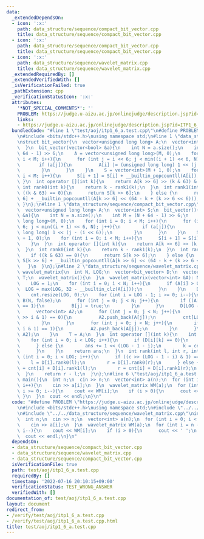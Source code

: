 ```yaml
---
data:
  _extendedDependsOn:
  - icon: ':x:'
    path: data_structure/sequence/compact_bit_vector.cpp
    title: data_structure/sequence/compact_bit_vector.cpp
  - icon: ':x:'
    path: data_structure/sequence/compact_bit_vector.cpp
    title: data_structure/sequence/compact_bit_vector.cpp
  - icon: ':x:'
    path: data_structure/sequence/wavelet_matrix.cpp
    title: data_structure/sequence/wavelet_matrix.cpp
  _extendedRequiredBy: []
  _extendedVerifiedWith: []
  _isVerificationFailed: true
  _pathExtension: cpp
  _verificationStatusIcon: ':x:'
  attributes:
    '*NOT_SPECIAL_COMMENTS*': ''
    PROBLEM: https://judge.u-aizu.ac.jp/onlinejudge/description.jsp?id=ITP1_6_A
    links:
    - https://judge.u-aizu.ac.jp/onlinejudge/description.jsp?id=ITP1_6_A
  bundledCode: "#line 1 \"test/aoj/itp1_6_a.test.cpp\"\n#define PROBLEM \"https://judge.u-aizu.ac.jp/onlinejudge/description.jsp?id=ITP1_6_A\"\
    \n#include <bits/stdc++.h>\nusing namespace std;\n#line 1 \"data_structure/sequence/compact_bit_vector.cpp\"\
    \nstruct bit_vector{\n  vector<unsigned long long> A;\n  vector<int> S;\n  bit_vector(){\n\
    \  }\n  bit_vector(vector<bool> &a){\n    int N = a.size();\n    int M = (N +\
    \ 64 - 1) >> 6;\n    A = vector<unsigned long long>(M, 0);\n    for (int i = 0;\
    \ i < M; i++){\n      for (int j = i << 6; j < min((i + 1) << 6, N); j++){\n \
    \       if (a[j]){\n          A[i] |= (unsigned long long) 1 << (j - (i << 6));\n\
    \        }\n      }\n    }\n    S = vector<int>(M + 1, 0);\n    for (int i = 0;\
    \ i < M; i++){\n      S[i + 1] = S[i] + __builtin_popcountll(A[i]);\n    }\n \
    \ }\n  int operator [](int k){\n    return A[k >> 6] >> (k & 63) & 1;\n  }\n \
    \ int rank0(int k){\n    return k - rank1(k);\n  }\n  int rank1(int k){\n    if\
    \ ((k & 63) == 0){\n      return S[k >> 6];\n    } else {\n      return S[k >>\
    \ 6] + __builtin_popcountll(A[k >> 6] << (64 - k + (k >> 6 << 6)));\n    }\n \
    \ }\n};\n#line 1 \"data_structure/sequence/compact_bit_vector.cpp\"\nstruct bit_vector{\n\
    \  vector<unsigned long long> A;\n  vector<int> S;\n  bit_vector(){\n  }\n  bit_vector(vector<bool>\
    \ &a){\n    int N = a.size();\n    int M = (N + 64 - 1) >> 6;\n    A = vector<unsigned\
    \ long long>(M, 0);\n    for (int i = 0; i < M; i++){\n      for (int j = i <<\
    \ 6; j < min((i + 1) << 6, N); j++){\n        if (a[j]){\n          A[i] |= (unsigned\
    \ long long) 1 << (j - (i << 6));\n        }\n      }\n    }\n    S = vector<int>(M\
    \ + 1, 0);\n    for (int i = 0; i < M; i++){\n      S[i + 1] = S[i] + __builtin_popcountll(A[i]);\n\
    \    }\n  }\n  int operator [](int k){\n    return A[k >> 6] >> (k & 63) & 1;\n\
    \  }\n  int rank0(int k){\n    return k - rank1(k);\n  }\n  int rank1(int k){\n\
    \    if ((k & 63) == 0){\n      return S[k >> 6];\n    } else {\n      return\
    \ S[k >> 6] + __builtin_popcountll(A[k >> 6] << (64 - k + (k >> 6 << 6)));\n \
    \   }\n  }\n};\n#line 2 \"data_structure/sequence/wavelet_matrix.cpp\"\nstruct\
    \ wavelet_matrix{\n  int N, LOG;\n  vector<bit_vector> D;\n  vector<int> cnt,\
    \ T;\n  wavelet_matrix(){\n  }\n  wavelet_matrix(vector<int> &A): N(A.size()){\n\
    \    LOG = 1;\n    for (int i = 0; i < N; i++){\n      if (A[i] > 0){\n      \
    \  LOG = max(LOG, 32 - __builtin_clz(A[i]));\n      }\n    }\n    D.resize(LOG);\n\
    \    cnt.resize(LOG, 0);\n    for (int i = LOG - 1; i >= 0; i--){\n      vector<bool>\
    \ B(N, false);\n      for (int j = 0; j < N; j++){\n        if ((A[j] >> i & 1)\
    \ == 1){\n          B[j] = true;\n        }\n      }\n      D[LOG - 1 - i] = bit_vector(B);\n\
    \      vector<int> A2;\n      for (int j = 0; j < N; j++){\n        if ((A[j]\
    \ >> i & 1) == 0){\n          A2.push_back(A[j]);\n          cnt[LOG - 1 - i]++;\n\
    \        }\n      }\n      for (int j = 0; j < N; j++){\n        if ((A[j] >>\
    \ i & 1) == 1){\n          A2.push_back(A[j]);\n        }\n      }\n      swap(A,\
    \ A2);\n    }\n    T = A;\n  }\n  int operator [](int k){\n    int ans = 0;\n\
    \    for (int i = 0; i < LOG; i++){\n      if (D[i][k] == 0){\n        k = D[i].rank0(k);\n\
    \      } else {\n        ans += 1 << (LOG - 1 - i);\n        k = cnt[i] + D[i].rank1(k);\n\
    \      }\n    }\n    return ans;\n  }\n  int rank(int l, int r, int c){\n    for\
    \ (int i = 0; i < LOG; i++){\n      if ((c >> (LOG - 1 - i) & 1) == 0){\n    \
    \    l = D[i].rank0(l);\n        r = D[i].rank0(r);\n      } else {\n        l\
    \ = cnt[i] + D[i].rank1(l);\n        r = cnt[i] + D[i].rank1(r);\n      }\n  \
    \  }\n    return r - l;\n  }\n};\n#line 6 \"test/aoj/itp1_6_a.test.cpp\"\nint\
    \ main(){\n  int n;\n  cin >> n;\n  vector<int> a(n);\n  for (int i = 0; i < n;\
    \ i++){\n    cin >> a[i];\n  }\n  wavelet_matrix WM(a);\n  for (int i = n - 1;\
    \ i >= 0; i--){\n    cout << WM[i];\n    if (i > 0){\n      cout << ' ';\n   \
    \ }\n  }\n  cout << endl;\n}\n"
  code: "#define PROBLEM \"https://judge.u-aizu.ac.jp/onlinejudge/description.jsp?id=ITP1_6_A\"\
    \n#include <bits/stdc++.h>\nusing namespace std;\n#include \"../../data_structure/sequence/compact_bit_vector.cpp\"\
    \n#include \"../../data_structure/sequence/wavelet_matrix.cpp\"\nint main(){\n\
    \  int n;\n  cin >> n;\n  vector<int> a(n);\n  for (int i = 0; i < n; i++){\n\
    \    cin >> a[i];\n  }\n  wavelet_matrix WM(a);\n  for (int i = n - 1; i >= 0;\
    \ i--){\n    cout << WM[i];\n    if (i > 0){\n      cout << ' ';\n    }\n  }\n\
    \  cout << endl;\n}\n"
  dependsOn:
  - data_structure/sequence/compact_bit_vector.cpp
  - data_structure/sequence/wavelet_matrix.cpp
  - data_structure/sequence/compact_bit_vector.cpp
  isVerificationFile: true
  path: test/aoj/itp1_6_a.test.cpp
  requiredBy: []
  timestamp: '2022-07-16 20:10:15+09:00'
  verificationStatus: TEST_WRONG_ANSWER
  verifiedWith: []
documentation_of: test/aoj/itp1_6_a.test.cpp
layout: document
redirect_from:
- /verify/test/aoj/itp1_6_a.test.cpp
- /verify/test/aoj/itp1_6_a.test.cpp.html
title: test/aoj/itp1_6_a.test.cpp
---
```

